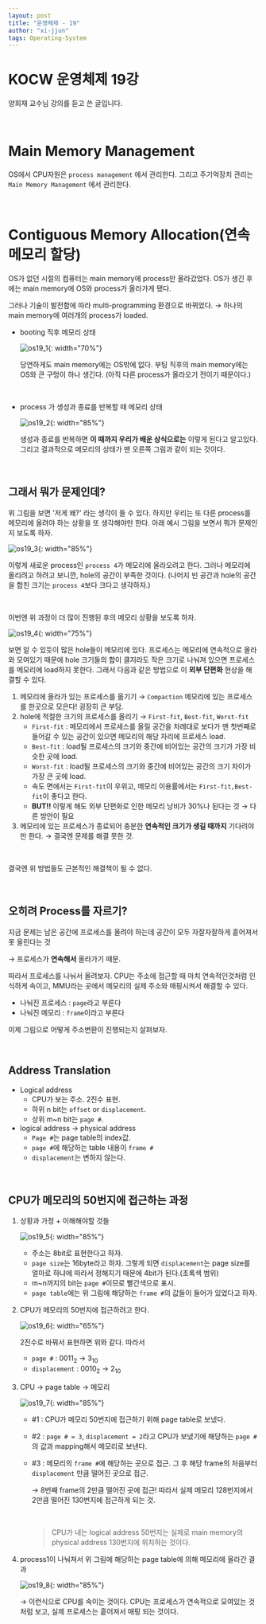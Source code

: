 ```yaml
---
layout: post
title: "운영체제 - 19"
author: "xi-jjun"
tags: Operating-System
---
```


# KOCW 운영체제 19강

양희재 교수님 강의를 듣고 쓴 글입니다. 

<br>

# Main Memory Management

OS에서 CPU자원은 `process management` 에서 관리한다. 그리고 주기억장치 관리는 `Main Memory Management` 에서 관리한다.

<br>

# Contiguous Memory Allocation(연속 메모리 할당)

OS가 없던 시절의 컴퓨터는 main memory에 process만 올라갔었다. OS가 생긴 후에는 main memory에 OS와 process가 올라가게 됐다.

그러나 기술이 발전함에 따라 multi-programming 환경으로 바뀌었다. → 하나의 main memory에 여러개의 process가 loaded.

- booting 직후 메모리 상태

  ![os19_1](https://github.com/xi-jjun/xi-jjun.github.io/blob/master/_posts/operating-system/img/os19_1.png?raw=True){: width="70%"}

  당연하게도 main memory에는 OS밖에 없다. 부팅 직후의 main memory에는 OS와 큰 구멍이 하나 생긴다. (아직 다른 process가 올라오기 전이기 때문이다.)

  <br>

- process 가 생성과 종료를 반복할 때 메모리 상태

  ![os19_2](https://github.com/xi-jjun/xi-jjun.github.io/blob/master/_posts/operating-system/img/os19_2.png?raw=True){: width="85%"}

  생성과 종료를 반복하면 **이 때까지 우리가 배운 상식으로는** 이렇게 된다고 알고있다. 그리고 결과적으로 메모리의 상태가 맨 오른쪽 그림과 같이 되는 것이다.

<br>

## 그래서 뭐가 문제인데?

위 그림을 보면 '저게 왜?' 라는 생각이 들 수 있다. 하지만 우리는 또 다른 process를 메모리에 올려야 하는 상황을 또 생각해야만 한다. 아래 예시 그림을 보면서 뭐가 문제인지 보도록 하자.

![os19_3](https://github.com/xi-jjun/xi-jjun.github.io/blob/master/_posts/operating-system/img/os19_3.png?raw=True){: width="85%"}

이렇게 새로운 process인 `process 4`가 메모리에 올라오려고 한다. 그러나 메모리에 올리려고 하려고 보니깐, hole의 공간이 부족한 것이다. (나머지 빈 공간과 hole의 공간을 합친 크기는 `process 4`보다 크다고 생각하자.) 

<br>

이번엔 위 과정이 더 많이 진행된 후의 메모리 상황을 보도록 하자.

![os19_4](https://github.com/xi-jjun/xi-jjun.github.io/blob/master/_posts/operating-system/img/os19_4.png?raw=True){: width="75%"}

보면 알 수 있듯이 많은 hole들이 메모리에 있다. 프로세스는 메모리에 연속적으로 올라와 모여있기 때문에 hole 크기들의 합이 클지라도 작은 크기로 나눠져 있으면 프로세스를 메모리에 load하지 못한다. 그래서 다음과 같은 방법으로 이 **외부 단편화** 현상을 해결할 수 있다.

1. 메모리에 올라가 있는 프로세스를 옮기기 → `Compaction` 메모리에 있는 프로세스를 한곳으로 모은다! 굉장히 큰 부담.
2. hole에 적절한 크기의 프로세스를 올리기 → `First-fit`, `Best-fit`, `Worst-fit`
   -  `First-fit` : 메모리에서 프로세스를 올릴 공간을 차례대로 보다가 맨 첫번째로 들어갈 수 있는 공간이 있으면 메모리의 해당 자리에 프로세스 load.
   - `Best-fit` : load될 프로세스의 크기와 중간에 비어있는 공간의 크기가 가장 비슷한 곳에 load.
   - `Worst-fit` : load될 프로세스의 크기와 중간에 비어있는 공간의 크기 차이가 가장 큰 곳에 load.
   - 속도 면에서는 `First-fit`이 우위고, 메모리 이용률에서는 `First-fit,Best-fit`이 좋다고 한다.
   - **BUT!!** 이렇게 해도 외부 단편화로 인한 메모리 낭비가 30%나 된다는 것 → 다른 방안이 필요
3. 메모리에 있는 프로세스가 종료되어 충분한 **연속적인 크기가 생길 때까지** 기다려야만 한다. → 결국엔 문제를 해결 못한 것.

<br>

결국엔 위 방법들도 근본적인 해결책이 될 수 없다.

<br>

## 오히려 Process를 자르기?

지금 문제는 남은 공간에 프로세스를 올려야 하는데 공간이 모두 자잘자잘하게 흩어져서 못 올린다는 것

→ 프로세스가 **연속해서** 올라가기 때문.

따라서 프로세스를 나눠서 올려보자. CPU는 주소에 접근할 때 마치 연속적인것처럼 인식하게 속이고, MMU라는 곳에서 메모리의 실제 주소와 매핑시켜서 해결할 수 있다.

- 나눠진 프로세스 : `page`라고 부른다
- 나눠진 메모리 : `frame`이라고 부른다

이제 그림으로 어떻게 주소변환이 진행되는지 살펴보자.

<br>

## Address Translation

- Logical address 
  - CPU가 보는 주소. 2진수 표현.
  - 하위 n bit는 `offset` or `displacement`.
  - 상위 m~n bit는 `page #`.
- logical address → physical address
  - `Page #`는 page table의 index값.
  - `page #`에 해당하는 table 내용이 `frame #`
  - `displacement`는 변하지 않는다.

<br>

## CPU가 메모리의 50번지에 접근하는 과정

1. 상황과 가정 + 이해해야할 것들

   ![os19_5](https://github.com/xi-jjun/xi-jjun.github.io/blob/master/_posts/operating-system/img/os19_5.png?raw=True){: width="85%"}

   - 주소는 8bit로 표현한다고 하자. 
   - `page size`는 16byte라고 하자. 그렇게 되면 `displacement`는 page size를 얼마로 하냐에 따라서 정해지기 때문에 4bit가 된다.(초록색 범위)
   - m~n까지의 bit는 `page #`이므로 빨간색으로 표시.
   - `page table`에는 위 그림에 해당하는 `frame #`의 값들이 들어가 있었다고 하자.

2. CPU가 메모리의 50번지에 접근하려고 한다.

   ![os19_6](https://github.com/xi-jjun/xi-jjun.github.io/blob/master/_posts/operating-system/img/os19_6.png?raw=True){: width="65%"}

   2진수로 바꿔서 표현하면 위와 같다. 따라서

   - `page #` : 0011<sub>2</sub> → 3<sub>10</sub> 
   - `displacement` : 0010<sub>2</sub> → 2<sub>10</sub>

3. CPU → page table → 메모리

   ![os19_7](https://github.com/xi-jjun/xi-jjun.github.io/blob/master/_posts/operating-system/img/os19_7.png?raw=True){: width="85%"}

   - #1 : CPU가 메모리 50번지에 접근하기 위해 page table로 보냈다.

   - #2 : `page # = 3`, `displacement = 2`라고 CPU가 보냈기에 해당하는 `page #`의 값과 mapping해서 메모리로 보낸다.

   - #3 : 메모리의 `frame #`에 해당하는 곳으로 접근. 그 후 해당 frame의 처음부터 `displacement` 만큼 떨어진 곳으로 접근.

     → 8번째 frame의 2만큼 떨어진 곳에 접근! 따라서 실제 메모리 128번지에서 2만큼 떨어진 130번지에 접근하게 되는 것.

     <br>

     > CPU가 내는 logical address 50번지는 실제로 main memory의 physical address 130번지에 위치하는 것이다.

4. process1이 나눠져서 위 그림에 해당하는 page table에 의해 메모리에 올라간 결과

   ![os19_8](https://github.com/xi-jjun/xi-jjun.github.io/blob/master/_posts/operating-system/img/os19_8.png?raw=True){: width="85%"}

   → 이런식으로 CPU를 속이는 것이다. CPU는 프로세스가 연속적으로 모여있는 것처럼 보고, 실제 프로세스는 흩어져서 매핑 되는 것이다.

